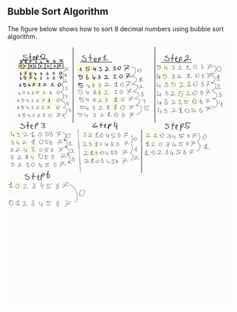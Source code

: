 ## Bubble Sort Algorithm 

The figure below shows how to sort 8 decimal numbers using bubble sort algorithm. 
<img src="day97_1.jpg" width="600" height="600">   
